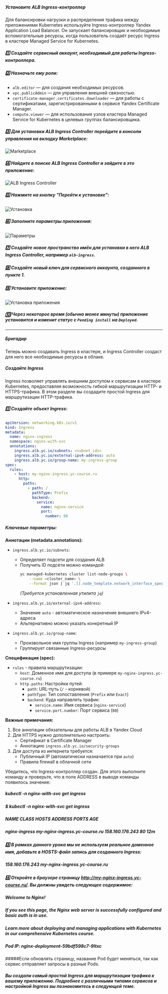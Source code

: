 ##### Установите ALB Ingress-контроллер

Для балансировки нагрузки и распределения трафика между приложениями Kubernetes используйте Ingress-контроллер Yandex Application Load Balancer. Он запускает балансировщик и необходимые вспомогательные ресурсы, когда пользователь создаёт ресурс Ingress в кластере Managed Service for Kubernetes.

##### 1️⃣ Создайте сервисный аккаунт, необходимый для работы Ingress-контроллера.

##### 2️⃣ Назначьте ему роли:
- `alb.editor` — для создания необходимых ресурсов.
- `vpc.publicAdmin` — для управления внешней связностью.
- `certificate-manager.certificates.downloader` — для работы с сертификатами, зарегистрированными в сервисе Yandex Certificate Manager.
- `compute.viewer` — для использования узлов кластера Managed Service for Kubernetes в целевых группах балансировщика.

##### 3️⃣ Для установки ALB Ingress Controller перейдите в консоли управления на вкладку Marketplace:
![Marketplace](https://github.com/user-attachments/assets/06c942e9-7e1e-4ae4-bf48-9cc0f4d186ea)

##### 4️⃣ Найдите в поиске ALB Ingress Controller и зайдите в это приложение:
![ALB Ingress Controller](https://github.com/user-attachments/assets/56538a55-ce64-45ad-a4f6-0713430b720b)

##### 5️⃣ Нажмите на кнопку "Перейти к установке":
![Установка](https://github.com/user-attachments/assets/fb0e06f2-4137-4aa1-a5c0-1977a364b7c3)

##### 6️⃣ Заполните параметры приложения:
![Параметры](https://github.com/user-attachments/assets/91715986-8b68-4306-8113-6c3a7a1675c1)

##### 7️⃣ Создайте новое пространство имён для установки в него ALB Ingress Controller, например `alb-ingress`.

##### 8️⃣ Создайте новый ключ для сервисного аккаунта, созданного в пункте 1.

##### 9️⃣ Установите приложение:
![Установка приложения](https://github.com/user-attachments/assets/94aa8e5c-9e57-4bf4-b107-076e0451457e)

##### 🔟 Через некоторое время (обычно менее минуты) приложение установится и изменит статус с `Pending install` на `Deployed`.

---

##### Бригадир
Теперь можно создавать Ingress в кластере, и Ingress Controller создаст для него все необходимые ресурсы в облаке.

##### Создайте Ingress
Ingress позволяет управлять внешним доступом к сервисам в кластере Kubernetes, предоставляя возможность гибкой маршрутизации HTTP- и HTTPS-трафика. В этом разделе вы создадите простой Ingress для маршрутизации HTTP-трафика.

##### 1️⃣ Создайте объект Ingress:
```yaml
apiVersion: networking.k8s.io/v1
kind: Ingress
metadata:
  name: nginx-ingress
  namespace: nginx-with-svc
  annotations:
    ingress.alb.yc.io/subnets: <subnet_ids>
    ingress.alb.yc.io/external-ipv4-address: auto
    ingress.alb.yc.io/group-name: my-ingress-group
spec:
  rules:
    - host: my-nginx-ingress.yc-course.ru
      http:
        paths:
          - path: /
            pathType: Prefix
            backend:
              service:
                name: nginx-service
                port:
                  number: 80
```
##### Ключевые параметры:

**Аннотации (metadata.annotations):**

- `ingress.alb.yc.io/subnets`:
  - Определяет подсети для создания ALB
  - Получить ID подсети можно командой:
    ```bash
    yc managed-kubernetes cluster list-node-groups \
        --name <cluster_name> \
        --format json | jq '.[].node_template.network_interface_specs[].subnet_ids[]'
    ```
    *(Требуется установленная утилита `jq`)*

- `ingress.alb.yc.io/external-ipv4-address`:
  - Значение `auto` - автоматическое назначение внешнего IPv4-адреса
  - Альтернативно можно указать конкретный IP

- `ingress.alb.yc.io/group-name`:
  - Произвольное имя группы Ingress (например `my-ingress-group`)
  - Группирует связанные Ingress-ресурсы

**Спецификация (spec):**

- `rules` - правила маршрутизации:
  - `host`: Доменное имя для доступа (в примере `my-nginx-ingress.yc-course.ru`)
  - `http.paths`: Настройки путей:
    - `path`: URL-путь (`/` - корневой)
    - `pathType`: Тип сопоставления (`Prefix` или `Exact`)
    - `backend`: Куда направлять трафик:
      - `service.name`: Имя сервиса (`nginx-service`)
      - `service.port.number`: Порт сервиса (`80`)

**Важные примечания:**
1. Все аннотации обязательны для работы ALB в Yandex Cloud
2. Для HTTPS нужно дополнительно настроить:
   - Сертификат в Certificate Manager
   - Аннотацию `ingress.alb.yc.io/security-groups`
3. Для доступа из интернета требуется:
   - Публичный IP (автоматически назначается при `auto`)
   - Правила firewall в облачной сети

Убедитесь, что Ingress-контроллер создан. Для этого выполните команду и проверьте, что в поле ADDRESS в выводе команды появилось значение:

##### kubectl -n nginx-with-svc get ingress 

##### $ kubectl -n nginx-with-svc get ingress
##### NAME            CLASS    HOSTS                           ADDRESS           PORTS   AGE
##### nginx-ingress   <none>   my-nginx-ingress.yc-course.ru   158.160.176.243   80      12m 
##### 3️⃣ В рамках данного урока мы не используем реальное доменное имя, добавьте в HOSTS-файл запись для созданного Ingress:
##### 158.160.176.243 my-nginx-ingress.yc-course.ru 
##### 4️⃣ Откройте в браузере страницу http://my-nginx-ingress.yc-course.ru/. Вы должны увидеть следующее содержимое:
##### Welcome to Nginx!
##### If you see this page, the Nginx web server is successfully configured and basic auth is in use.

##### Learn more about deploying and managing applications with Kubernetes in our comprehensive Kubernetes course.

##### Pod IP: nginx-deployment-59bdf598c7-9ltxc 
#####Если обновлять страницу, название Pod будет меняться, так как сервис отправляет запросы в разные Pods.
##### Вы создали самый простой Ingress для маршрутизации трафика к вашему приложению. Подробнее с различными типами сервисов и настройкой Ingress вы познакомитесь в следующей теме.
